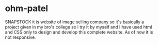 # ohm-patel
SNAPSTOCK it is website of image selling company so it's basically a project given in my bro's college so I try it by myself and I have used html and CSS only to design and develop this complete website. As of now it is not responsive.
